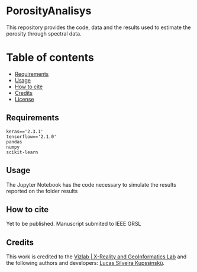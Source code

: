 # PorosityAnalisys
This repository provides the code, data and the results used to estimate the porosity through spectral data. 

# Table of contents 

- [Requirements](#requirements) 
- [Usage](#usage) 
- [How to cite](#how-to-cite) 
- [Credits](#credits) 
- [License](#license) 

## Requirements
    keras=='2.3.1'
    tensorflow=='2.1.0'
    pandas
    numpy
    scikit-learn

## Usage
The Jupyter Notebook has the code necessary to simulate the results reported on the folder results

## How to cite

Yet to be published. Manuscript submited to IEEE GRSL

## Credits
This work is credited to the [Vizlab | X-Reality and GeoInformatics Lab](http://www.vizlab.unisinos.br/) and the following authors and developers: [Lucas Silveira Kupssinskü](https://www.researchgate.net/profile/Lucas_Kupssinskue).
